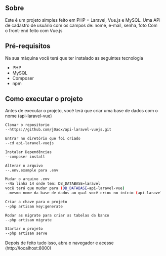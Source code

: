 ## Sobre

Este é um projeto simples feito em PHP + Laravel, Vue.js e MySQL.
Uma API de cadastro de usuário com os campos de: nome, e-mail, senha, foto
Com o front-end feito com Vue.js

## Pré-requisitos

Na sua máquina você terá que ter instalado as seguintes tecnologia
- PHP
- MySQL
- Composer
- npm

## Como executar o projeto

Antes de executar o projeto, você terá que criar uma base de dados com o nome (api-laravel-vue)

```bash
Clonar o repositorio
--https://github.com/j0aox/api-laravel-vuejs.git

Entrar no diretório que foi criado 
--cd api-laravel-vuejs

Instalar Dependências
--composer install

Alterar o arquivo 
--.env.example para .env

Mudar o arquivo .env
--Na linha 14 onde tem: DB_DATABASE=laravel
você terá que mudar para (DB_DATABASE=api-laravel-vue) 
--mesmo nome da base de dados ao qual você criou no início (api-laravel-vue)

Criar a chave para o projeto
--php artisan key:generate

Rodar as migrate para criar as tabelas da banco
--php artisan migrate

Startar o projeto
--php artisan serve

```
Depois de feito tudo isso, abra o navegador e acesse (http://localhost:8000)
